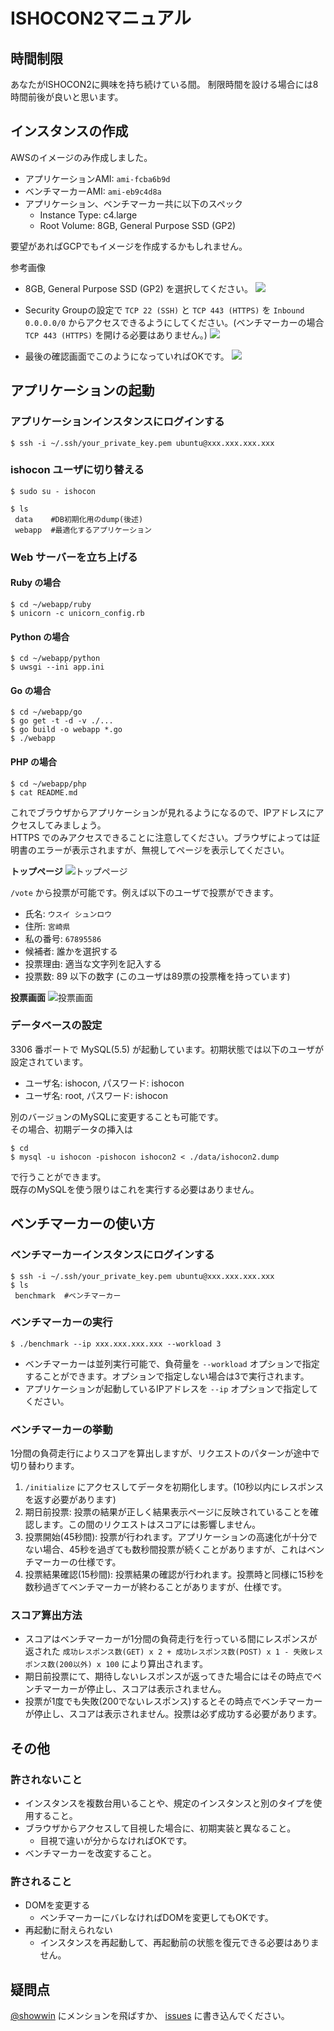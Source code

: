 # ISHOCON2マニュアル
## 時間制限
あなたがISHOCON2に興味を持ち続けている間。
制限時間を設ける場合には8時間前後が良いと思います。

## インスタンスの作成
AWSのイメージのみ作成しました。
* アプリケーションAMI: `ami-fcba6b9d`
* ベンチマーカーAMI: `ami-eb9c4d8a`
* アプリケーション、ベンチマーカー共に以下のスペック
  * Instance Type: c4.large
  * Root Volume: 8GB, General Purpose SSD (GP2)

要望があればGCPでもイメージを作成するかもしれません。

参考画像  
* 8GB, General Purpose SSD (GP2) を選択してください。
![](https://raw.githubusercontent.com/showwin/ISHOCON2/master/doc/images/instance1.png)

* Security Groupの設定で `TCP 22 (SSH)` と `TCP 443 (HTTPS)` を `Inbound 0.0.0.0/0` からアクセスできるようにしてください。(ベンチマーカーの場合 `TCP 443 (HTTPS)` を開ける必要はありません。)
![](https://raw.githubusercontent.com/showwin/ISHOCON2/master/doc/images/instance2.png)

* 最後の確認画面でこのようになっていればOKです。
![](https://raw.githubusercontent.com/showwin/ISHOCON2/master/doc/images/instance3.png)

## アプリケーションの起動
### アプリケーションインスタンスにログインする

```
$ ssh -i ~/.ssh/your_private_key.pem ubuntu@xxx.xxx.xxx.xxx
```

### ishocon ユーザに切り替える
```
$ sudo su - ishocon
```

```
$ ls
 data    #DB初期化用のdump(後述)
 webapp  #最適化するアプリケーション
```

### Web サーバーを立ち上げる

#### Ruby の場合

```
$ cd ~/webapp/ruby
$ unicorn -c unicorn_config.rb
```

#### Python の場合

```
$ cd ~/webapp/python
$ uwsgi --ini app.ini
```

#### Go の場合

```
$ cd ~/webapp/go
$ go get -t -d -v ./...
$ go build -o webapp *.go
$ ./webapp
```

#### PHP の場合

```
$ cd ~/webapp/php
$ cat README.md
```

これでブラウザからアプリケーションが見れるようになるので、IPアドレスにアクセスしてみましょう。  
HTTPS でのみアクセスできることに注意してください。ブラウザによっては証明書のエラーが表示されますが、無視してページを表示してください。

**トップページ**
![トップページ](https://raw.githubusercontent.com/showwin/ISHOCON2/master/doc/images/top.png)

`/vote` から投票が可能です。例えば以下のユーザで投票ができます。
* 氏名: `ウスイ シュンロウ`
* 住所: `宮崎県`
* 私の番号: `67895586`
* 候補者: 誰かを選択する
* 投票理由: 適当な文字列を記入する
* 投票数: 89 以下の数字 (このユーザは89票の投票権を持っています)

**投票画面**
![投票画面](https://raw.githubusercontent.com/showwin/ISHOCON2/master/doc/images/vote.png)


### データベースの設定
3306 番ポートで MySQL(5.5) が起動しています。初期状態では以下のユーザが設定されています。
* ユーザ名: ishocon, パスワード: ishocon
* ユーザ名: root, パスワード: ishocon

別のバージョンのMySQLに変更することも可能です。  
その場合、初期データの挿入は
```
$ cd
$ mysql -u ishocon -pishocon ishocon2 < ./data/ishocon2.dump
```
で行うことができます。  
既存のMySQLを使う限りはこれを実行する必要はありません。

## ベンチマーカーの使い方
### ベンチマーカーインスタンスにログインする

```
$ ssh -i ~/.ssh/your_private_key.pem ubuntu@xxx.xxx.xxx.xxx
$ ls
 benchmark  #ベンチマーカー
```

### ベンチマーカーの実行
```
$ ./benchmark --ip xxx.xxx.xxx.xxx --workload 3
```
* ベンチマーカーは並列実行可能で、負荷量を `--workload` オプションで指定することができます。オプションで指定しない場合は3で実行されます。
* アプリケーションが起動しているIPアドレスを `--ip` オプションで指定してください。

### ベンチマーカーの挙動
1分間の負荷走行によりスコアを算出しますが、リクエストのパターンが途中で切り替わります。

1. `/initialize` にアクセスしてデータを初期化します。(10秒以内にレスポンスを返す必要があります)
1. 期日前投票: 投票の結果が正しく結果表示ページに反映されていることを確認します。この間のリクエストはスコアには影響しません。
1. 投票開始(45秒間): 投票が行われます。アプリケーションの高速化が十分でない場合、45秒を過ぎても数秒間投票が続くことがありますが、これはベンチマーカーの仕様です。
1. 投票結果確認(15秒間): 投票結果の確認が行われます。投票時と同様に15秒を数秒過ぎてベンチマーカーが終わることがありますが、仕様です。

### スコア算出方法
* スコアはベンチマーカーが1分間の負荷走行を行っている間にレスポンスが返された `成功レスポンス数(GET) x 2 + 成功レスポンス数(POST) x 1 - 失敗レスポンス数(200以外) x 100` により算出されます。
* 期日前投票にて、期待しないレスポンスが返ってきた場合にはその時点でベンチマーカーが停止し、スコアは表示されません。
* 投票が1度でも失敗(200でないレスポンス)するとその時点でベンチマーカーが停止し、スコアは表示されません。投票は必ず成功する必要があります。


## その他
### 許されないこと
* インスタンスを複数台用いることや、規定のインスタンスと別のタイプを使用すること。
* ブラウザからアクセスして目視した場合に、初期実装と異なること。
  * 目視で違いが分からなければOKです。
* ベンチマーカーを改変すること。

### 許されること
* DOMを変更する
  * ベンチマーカーにバレなければDOMを変更してもOKです。
* 再起動に耐えられない
  * インスタンスを再起動して、再起動前の状態を復元できる必要はありません。

## 疑問点
[@showwin](https://twitter.com/showwin) にメンションを飛ばすか、 [issues](https://github.com/showwin/ISHOCON2/issues) に書き込んでください。
